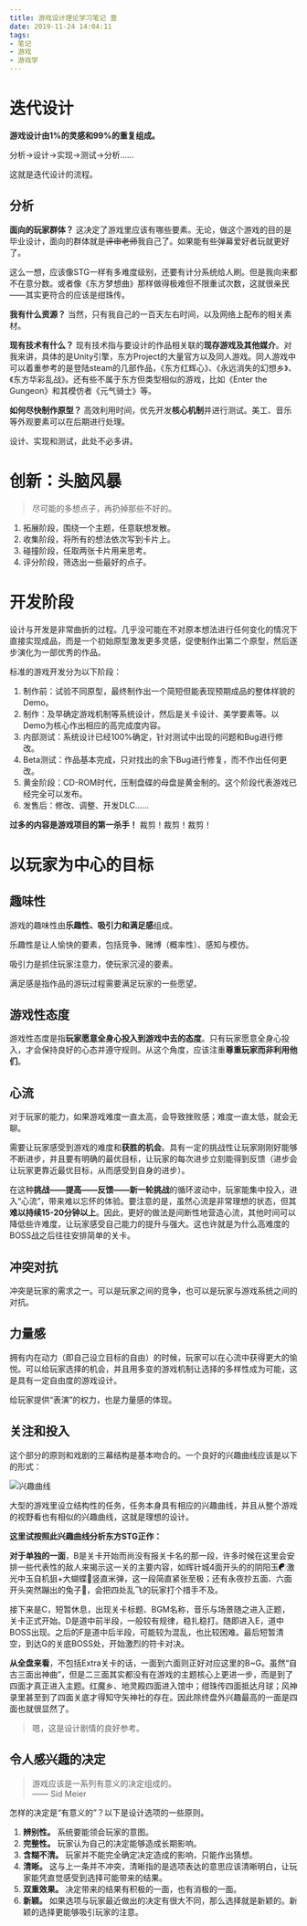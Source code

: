 ```yaml
---
title: 游戏设计理论学习笔记 壹
date: 2019-11-24 14:04:11
tags:
- 笔记
- 游戏
- 游戏学
---
```



# 迭代设计

**游戏设计由1%的灵感和99%的重复组成。**

分析->设计->实现->测试->分析……

这就是迭代设计的流程。

## 分析

**面向的玩家群体？** 这决定了游戏里应该有哪些要素。无论，做这个游戏的目的是毕业设计，面向的群体就是~~评审老师~~我自己了。如果能有些弹幕爱好者玩就更好了。

这么一想，应该像STG一样有多难度级别，还要有计分系统给人刷。但是我向来都不在意分数。或者像《东方梦想曲》那样做得极难但不限重试次数，这就很亲民——其实更符合的应该是绀珠传。

**我有什么资源？** 当然，只有我自己的一百天左右时间，以及网络上配布的相关素材。

**现有技术有什么？** 现有技术指与要设计的作品相关联的**现存游戏及其他媒介**。对我来讲，具体的是Unity引擎，东方Project的大量官方以及同人游戏。同人游戏中可以着重参考的是登陆steam的几部作品，《东方红辉心》、《永远消失的幻想乡》、《东方华彩乱战》。还有些不属于东方但类型相似的游戏，比如《Enter the Gungeon》和其模仿者《元气骑士》等。

**如何尽快制作原型？** 高效利用时间，优先开发**核心机制**并进行测试。美工、音乐等外观要素可以在后期进行处理。

设计、实现和测试，此处不必多讲。

<!-- more -->

# 创新：头脑风暴

> 尽可能的多想点子，再扔掉那些不好的。

1. 拓展阶段，围绕一个主题，任意联想发散。
2. 收集阶段，将所有的想法依次写到卡片上。
3. 碰撞阶段，任取两张卡片用来思考。
4. 评分阶段，筛选出一些最好的点子。

# 开发阶段

设计与开发是非常曲折的过程。几乎没可能在不对原本想法进行任何变化的情况下直接实现成品，而是一个初始原型激发更多灵感，促使制作出第二个原型，然后逐步演化为一部优秀的作品。

标准的游戏开发分为以下阶段：

1. 制作前：试验不同原型，最终制作出一个简短但能表现预期成品的整体样貌的Demo。
2. 制作：及早确定游戏机制等系统设计，然后是关卡设计、美学要素等。以Demo为核心作出相应的高完成度内容。
3. 内部测试：系统设计已经100%确定，针对测试中出现的问题和Bug进行修改。
4. Beta测试：作品基本完成，只对找出的余下Bug进行修复，而不作出任何更改。
5. 黄金阶段：CD-ROM时代，压制盘碟的母盘是黄金制的。这个阶段代表游戏已经完全可以发布。
6. 发售后：修改、调整、开发DLC……

**过多的内容是游戏项目的第一杀手！** 裁剪！裁剪！裁剪！

# 以玩家为中心的目标

## 趣味性

游戏的趣味性由**乐趣性、吸引力和满足感**组成。

乐趣性是让人愉快的要素，包括竞争、赌博（概率性）、感知与模仿。

吸引力是抓住玩家注意力，使玩家沉浸的要素。

满足感是指作品的游玩过程需要满足玩家的一些愿望。

## 游戏性态度

游戏性态度是指**玩家愿意全身心投入到游戏中去的态度**。只有玩家愿意全身心投入，才会保持良好的心态并遵守规则。从这个角度，应该注重**尊重玩家而非利用他们**。

## 心流

对于玩家的能力，如果游戏难度一直太高，会导致挫败感；难度一直太低，就会无聊。

需要让玩家感受到游戏的难度和**获胜的机会**。具有一定的挑战性让玩家刚刚好能够不断进步，并且要有明确的最优目标，让玩家的每次进步立刻能得到反馈（进步会让玩家更靠近最优目标，从而感受到自身的进步）。

在这种**挑战——提高——反馈——新一轮挑战**的循环波动中，玩家能集中投入，进入“心流”，带来难以忘怀的体验。要注意的是，虽然心流是非常理想的状态，但其**难以持续15-20分钟以上**。因此，更好的做法是间断性地营造心流，其他时间可以降低些许难度，让玩家感受自己能力的提升与强大。这也许就是为什么高难度的BOSS战之后往往安排简单的关卡。

## 冲突对抗

冲突是玩家的需求之一。可以是玩家之间的竞争，也可以是玩家与游戏系统之间的对抗。

## 力量感

拥有内在动力（即自己设立目标的自由）的时候，玩家可以在心流中获得更大的愉悦。可以给玩家选择的机会，并且用多变的游戏机制让选择的多样性成为可能，这是具有一定自由度的游戏设计。

给玩家提供“表演”的权力，也是力量感的体现。

## 关注和投入

这个部分的原则和戏剧的三幕结构是基本吻合的。一个良好的兴趣曲线应该是以下的形式：

![兴趣曲线](https://raw.githubusercontent.com/Macyrate/Macyrate.github.io/photo/%E5%85%B4%E8%B6%A3%E6%9B%B2%E7%BA%BF.jpg)

大型的游戏里设立结构性的任务，任务本身具有相应的兴趣曲线，并且从整个游戏的视野看也有相似的兴趣曲线，这就是理想的设计。

**这里试按照此兴趣曲线分析东方STG正作：**

**对于单独的一面**，B是关卡开始而尚没有报关卡名的那一段，许多时候在这里会安排一些代表性的敌人来揭示这一关的主要内容，如辉针城4面开头的的阴阳玉☯激光中玉自机狙+大蝴蝶🦋竖直米弹，这一段简直紧张至极；还有永夜抄五面、六面开头突然蹦出的兔子🐇，会把四处乱飞的玩家打个措手不及。

接下来是C，短暂休息，出现关卡标题、BGM名称，音乐与场景随之进入正题，关卡正式开始。D是道中前半段，一般较有规律，稳扎稳打。随即进入E，道中BOSS出现。之后的F是道中后半段，可能较为混乱，也比较困难。最后短暂清空，到达G的关底BOSS处，开始激烈的符卡对决。

**从全盘来看**，不包括Extra关卡的话，一面到六面则正好对应这里的B~G。虽然“自古三面出神曲”，但是二三面其实都没有在游戏的主题核心上更进一步，而是到了四面才真正进入主题。红魔乡、地灵殿四面进入馆中；绀珠传四面抵达月球；风神录里甚至到了四面关底才得知守矢神社的存在。因此除终盘外兴趣最高的一面是四面也就很显然了。

> 嗯，这是设计剧情的良好参考。

## 令人感兴趣的决定

> 游戏应该是一系列有意义的决定组成的。  
> —— Sid Meier

怎样的决定是“有意义的”？以下是设计选项的一些原则。

1. **辨别性。** 系统要能领会玩家的意图。
2. **完整性。** 玩家认为自己的决定能够造成长期影响。
3. **含糊不清。** 玩家并不能完全确定决定造成的影响，只能作出猜想。
4. **清晰。** 这与上一条并不冲突，清晰指的是选项表达的意思应该清晰明白，让玩家能凭直觉感受到选择可能带来的结果。
5. **双重效果。** 决定带来的结果有积极的一面，也有消极的一面。
6. **新颖。** 如果选项与玩家最近做出的决定有很大不同，那么选择就是新颖的。新颖的选择更能够吸引玩家的注意。